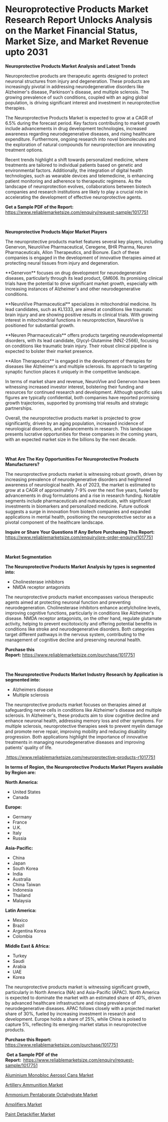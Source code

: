 <p><h1>Neuroprotective Products Market Research Report Unlocks Analysis on the Market Financial Status, Market Size, and Market Revenue upto 2031</h1></p><p><strong>Neuroprotective Products Market Analysis and Latest Trends</strong></p>
<p><p>Neuroprotective products are therapeutic agents designed to protect neuronal structures from injury and degeneration. These products are increasingly pivotal in addressing neurodegenerative disorders like Alzheimer's disease, Parkinson's disease, and multiple sclerosis. The growing prevalence of such conditions, coupled with an aging global population, is driving significant interest and investment in neuroprotective therapies.</p><p>The Neuroprotective Products Market is expected to grow at a CAGR of 6.5% during the forecast period. Key factors contributing to market growth include advancements in drug development technologies, increased awareness regarding neurodegenerative diseases, and rising healthcare expenditure. Furthermore, ongoing research into novel biomolecules and the exploration of natural compounds for neuroprotection are innovating treatment options.</p><p>Recent trends highlight a shift towards personalized medicine, where treatments are tailored to individual patients based on genetic and environmental factors. Additionally, the integration of digital health technologies, such as wearable devices and telemedicine, is enhancing patient monitoring and adherence to therapeutic regimens. As the landscape of neuroprotection evolves, collaborations between biotech companies and research institutions are likely to play a crucial role in accelerating the development of effective neuroprotective agents.</p></p>
<p><strong>Get a Sample PDF of the Report:&nbsp;</strong> <a href="https://www.reliablemarketsize.com/enquiry/request-sample/1017751">https://www.reliablemarketsize.com/enquiry/request-sample/1017751</a></p>
<p>&nbsp;</p>
<p><strong>Neuroprotective Products Major Market Players</strong></p>
<p><p>The neuroprotective products market features several key players, including Genervon, NeuroVive Pharmaceutical, Ceregene, BHR Pharma, Neuren Pharmaceuticals, Allon Therapeutics, and Bionure. Each of these companies is engaged in the development of innovative therapies aimed at protecting neural tissues from injury and degeneration.</p><p>**Genervon** focuses on drug development for neurodegenerative diseases, particularly through its lead product, GM606. Its promising clinical trials have the potential to drive significant market growth, especially with increasing instances of Alzheimer's and other neurodegenerative conditions.</p><p>**NeuroVive Pharmaceutical** specializes in mitochondrial medicine. Its lead candidates, such as KL1333, are aimed at conditions like traumatic brain injury and are showing positive results in clinical trials. With growing interest in mitochondrial functions in neuroprotection, NeuroVive is positioned for substantial growth.</p><p>**Neuren Pharmaceuticals** offers products targeting neurodevelopmental disorders, with its lead candidate, Glycyl-Glutamine (NNZ-2566), focusing on conditions like traumatic brain injury. Their robust clinical pipeline is expected to bolster their market presence.</p><p>**Allon Therapeutics** is engaged in the development of therapies for diseases like Alzheimer's and multiple sclerosis. Its approach to targeting synaptic function places it uniquely in the competitive landscape.</p><p>In terms of market share and revenue, NeuroVive and Genervon have been witnessing increased investor interest, bolstering their funding and resources for continued research and development. Although specific sales figures are typically confidential, both companies have reported promising growth trajectories, supported by promising trial results and strategic partnerships.</p><p>Overall, the neuroprotective products market is projected to grow significantly, driven by an aging population, increased incidence of neurological disorders, and advancements in research. This landscape presents lucrative opportunities for these companies in the coming years, with an expected market size in the billions by the next decade.</p></p>
<p>&nbsp;</p>
<p><strong>What Are The Key Opportunities For Neuroprotective Products Manufacturers?</strong></p>
<p><p>The neuroprotective products market is witnessing robust growth, driven by increasing prevalence of neurodegenerative disorders and heightened awareness of neurological health. As of 2023, the market is estimated to grow at a CAGR of approximately 7-9% over the next five years, fueled by advancements in drug formulations and a rise in research funding. Notable segments include pharmaceuticals and nutraceuticals, with significant investments in biomarkers and personalized medicine. Future outlook suggests a surge in innovation from biotech companies and expanded applications in mental health, positioning the neuroprotective sector as a pivotal component of the healthcare landscape.</p></p>
<p><strong>Inquire or Share Your Questions If Any Before Purchasing This Report:</strong> <a href="https://www.reliablemarketsize.com/enquiry/pre-order-enquiry/1017751">https://www.reliablemarketsize.com/enquiry/pre-order-enquiry/1017751</a></p>
<p>&nbsp;</p>
<p><strong>Market Segmentation</strong></p>
<p><strong>The Neuroprotective Products Market Analysis by types is segmented into:</strong></p>
<p><ul><li>Cholinesterase inhibitors</li><li>NMDA receptor antagonists</li></ul></p>
<p><p>The neuroprotective products market encompasses various therapeutic agents aimed at protecting neuronal function and preventing neurodegeneration. Cholinesterase inhibitors enhance acetylcholine levels, improving cognitive functions, particularly in conditions like Alzheimer's disease. NMDA receptor antagonists, on the other hand, regulate glutamate activity, helping to prevent excitotoxicity and offering potential benefits in conditions like stroke and neurodegenerative disorders. Both categories target different pathways in the nervous system, contributing to the management of cognitive decline and preserving neuronal health.</p></p>
<p><strong>Purchase this Report:&nbsp;</strong><a href="https://www.reliablemarketsize.com/purchase/1017751">https://www.reliablemarketsize.com/purchase/1017751</a></p>
<p>&nbsp;</p>
<p><strong>The Neuroprotective Products Market Industry Research by Application is segmented into:</strong></p>
<p><ul><li>Alzheimers disease</li><li>Multiple sclerosis</li></ul></p>
<p><p>The neuroprotective products market focuses on therapies aimed at safeguarding nerve cells in conditions like Alzheimer's disease and multiple sclerosis. In Alzheimer's, these products aim to slow cognitive decline and enhance neuronal health, addressing memory loss and other symptoms. For multiple sclerosis, neuroprotective therapies seek to prevent myelin damage and promote nerve repair, improving mobility and reducing disability progression. Both applications highlight the importance of innovative treatments in managing neurodegenerative diseases and improving patients' quality of life.</p></p>
<p><a href="https://www.reliablemarketsize.com/neuroprotective-products-r1017751">&nbsp;https://www.reliablemarketsize.com/neuroprotective-products-r1017751</a></p>
<p><strong>In terms of Region, the Neuroprotective Products Market Players available by Region are:</strong></p>
<p>
    <p> <strong> North America: </strong>
        <ul>
            <li>United States</li>
            <li>Canada</li>
        </ul>
        </p> 
    <p> <strong> Europe: </strong>
        <ul>
            <li>Germany</li>
            <li>France</li>
            <li>U.K.</li>
            <li>Italy</li>
            <li>Russia</li>
        </ul>
        </p> 
    <p> <strong> Asia-Pacific: </strong>
        <ul>
            <li>China</li>
            <li>Japan</li>
            <li>South Korea</li>
            <li>India</li>
            <li>Australia</li>
            <li>China Taiwan</li>
            <li>Indonesia</li>
            <li>Thailand</li>
            <li>Malaysia</li>
        </ul>
        </p> 
    <p> <strong> Latin America: </strong>
        <ul>
            <li>Mexico</li>
            <li>Brazil</li>
            <li>Argentina Korea</li>
            <li>Colombia</li>
        </ul>
        </p> 
    <p> <strong> Middle East & Africa: </strong>
        <ul>
            <li>Turkey</li>
            <li>Saudi</li>
            <li>Arabia</li>
            <li>UAE</li>
            <li>Korea</li>
        </ul>
    </p>
    </p>
<p><p>The neuroprotective products market is witnessing significant growth, particularly in North America (NA) and Asia-Pacific (APAC). North America is expected to dominate the market with an estimated share of 40%, driven by advanced healthcare infrastructure and rising prevalence of neurodegenerative diseases. APAC follows closely with a projected market share of 30%, fueled by increasing investment in research and development. Europe holds a share of 25%, while China is poised to capture 5%, reflecting its emerging market status in neuroprotective products.</p></p>
<p><strong>Purchase this Report: </strong><a href="https://www.reliablemarketsize.com/purchase/1017751">https://www.reliablemarketsize.com/purchase/1017751</a></p>
<p>&nbsp;<strong>Get a Sample PDF of the Report:&nbsp;&nbsp;</strong><a href="https://www.reliablemarketsize.com/enquiry/request-sample/1017751">https://www.reliablemarketsize.com/enquiry/request-sample/1017751</a></p>
<p><strong></strong></p>
<p><p><a href="https://www.linkedin.com/pulse/charting-future-comprehensive-analysis-global-aluminium-lsp6f?trackingId=qI5QGDn0R6OzTdgX4XTqBA%3D%3D">Aluminium Monobloc Aerosol Cans Market</a></p><p><a href="https://github.com/gulaimolin/Market-Research-Report-List-6/blob/main/artillery-ammunition-market.md">Artillery Ammunition Market</a></p><p><a href="https://www.linkedin.com/pulse/ammonium-pentaborate-octahydrate-market-overview-global-trends-zenmf?trackingId=I%2FVN6HXHRZazXmedsFZM2w%3D%3D">Ammonium Pentaborate Octahydrate Market</a></p><p><a href="https://medium.com/@lucas.russell0876/the-market-for-amplifiers-market-is-examined-in-this-report-along-with-the-factors-that-are-0aca804b17d3">Amplifiers Market</a></p><p><a href="https://issuu.com/reportprime-2/docs/paint-detackifier-market-size-2030._34dc1420f81fd6">Paint Detackifier Market</a></p></p>